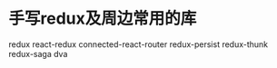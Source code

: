 # 手写redux及周边常用的库
redux react-redux connected-react-router redux-persist redux-thunk redux-saga dva 
